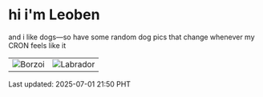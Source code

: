 # hi i'm Leoben

and i like dogs—so have some random dog pics that change whenever my CRON feels like it

|  |  |
|--------|----------|
| ![Borzoi](https://random-dog-vercel.vercel.app/api/random-borzoi?v=1751377813) | ![Labrador](https://random-dog-vercel.vercel.app/api/random-labrador?v=1751377813) |

Last updated: 2025-07-01 21:50 PHT
